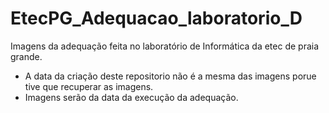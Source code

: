 # EtecPG_Adequacao_laboratorio_D
Imagens da adequação feita no laboratório de Informática da etec de praia grande.
* A data da criação deste repositorio não é a mesma das imagens porue tive que recuperar as imagens.
* Imagens serão da data da execução da adequação.
